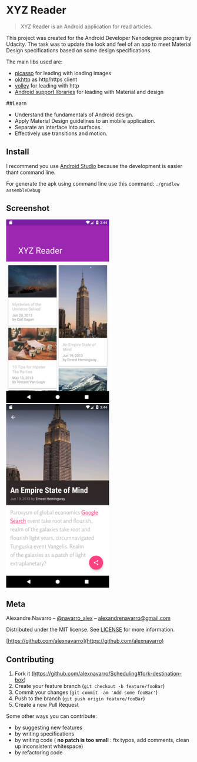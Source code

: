 # XYZ Reader
> XYZ Reader is an Android application for read articles.

This project was created for the Android Developer Nanodegree program by Udacity. The task was to update the look and feel of an app to meet Material Design specifications based on some design specifications.

The main libs used are:
* [picasso](https://github.com/square/picasso) for leading with loading images
* [okhttp](https://github.com/square/okhttp) as http/https client
* [volley](https://github.com/google/volley) for leading with http
* [Android support libraries](https://developer.android.com/topic/libraries/support-library/setup.html) for leading with Material and design

##Learn
* Understand the fundamentals of Android design.
* Apply Material Design guidelines to an mobile application.
* Separate an interface into surfaces.
* Effectively use transitions and motion.

## Install
I recommend you use [Android Studio](https://developer.android.com/studio/index.html) because the development is easier thant command line.

For generate the apk using command line use this command: `./gradlew assembleDebug`

## Screenshot
<img src="/screenshots/device-2017-12-10-134407.png" width="280" height="500"> <img src="/screenshots/device-2017-12-10-134427.png" width="280" height="500">

## Meta
Alexandre Navarro – [@navarro_alex](https://twitter.com/navarro_alex) – alexandrenavarro@gmail.com

Distributed under the MIT license. See [LICENSE](LICENSE) for more information.

[https://github.com/alexnavarro](https://github.com/alexnavarro)

## Contributing

1. Fork it (<https://github.com/alexnavarro/Scheduling#fork-destination-box>)
2. Create your feature branch (`git checkout -b feature/fooBar`)
3. Commit your changes (`git commit -am 'Add some fooBar'`)
4. Push to the branch (`git push origin feature/fooBar`)
5. Create a new Pull Request

Some other ways you can contribute:
* by suggesting new features
* by writing specifications
* by writing code ( **no patch is too small** : fix typos, add comments, clean up inconsistent whitespace)
* by refactoring code
